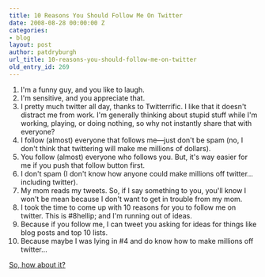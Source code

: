 ```yaml
---
title: 10 Reasons You Should Follow Me On Twitter
date: 2008-08-28 00:00:00 Z
categories:
- blog
layout: post
author: patdryburgh
url_title: 10-reasons-you-should-follow-me-on-twitter
old_entry_id: 269
---
```


1. I'm a funny guy, and you like to laugh.
2. I'm sensitive, and you appreciate that.
3. I pretty much twitter all day, thanks to Twitterrific. I like that it doesn't distract me from work. I'm generally thinking about stupid stuff while I'm working, playing, or doing nothing, so why not instantly share that with everyone?
4. I follow (almost) everyone that follows me&mdash;just don't be spam (no, I don't think that twittering will make me millions of dollars).
5. You follow (almost) everyone who follows you. But, it's way easier for me if you push that follow button first.
6. I don't spam (I don't know how anyone could make millions off twitter… including twitter).
7. My mom reads my tweets. So, if I say something to you, you'll know I won't be mean because I don't want to get in trouble from my mom.
8. I took the time to come up with 10 reasons for you to follow me on twitter. This is #8hellip; and I'm running out of ideas.
9. Because if you follow me, I can tweet you asking for ideas for things like blog posts and top 10 lists.
10. Because maybe I was lying in #4 and do know how to make millions off twitter…

[So, how about it?](http://twitter.com/patdryburgh)